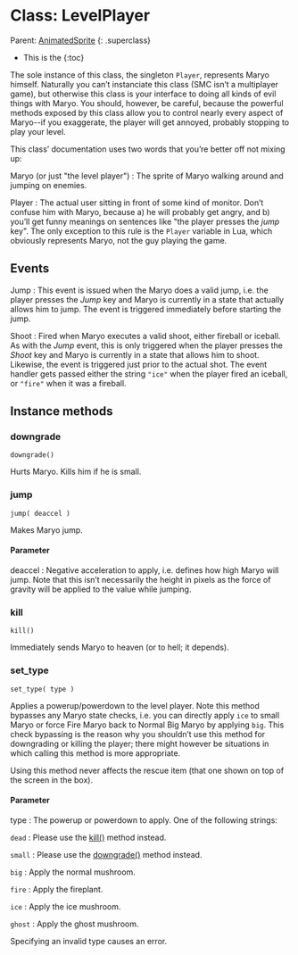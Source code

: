 Class: LevelPlayer
==================
Parent: [AnimatedSprite](animated_sprite.html)
{: .superclass}

* This is the
{:toc}

The sole instance of this class, the singleton `Player`, represents
Maryo himself. Naturally you can’t instanciate this class (SMC isn’t a
multiplayer game), but otherwise this class is your interface to doing
all kinds of evil things with Maryo. You should, however, be careful,
because the powerful methods exposed by this class allow you to
control nearly every aspect of Maryo--if you exaggerate, the player
will get annoyed, probably stopping to play your level.

This class’ documentation uses two words that you’re better off not
mixing up:

Maryo (or just "the level player")
: The sprite of Maryo walking around and jumping on enemies.

Player
: The actual user sitting in front of some kind of monitor. Don’t
  confuse him with Maryo, because a) he will probably get angry, and b)
  you’ll get funny meanings on sentences like "the player presses the
  _jump_ key". The only exception to this rule is the `Player`
  variable in Lua, which obviously represents Maryo, not the guy
  playing the game.

Events
------

Jump
: This event is issued when the Maryo does a valid jump, i.e. the
  player presses the _Jump_ key and Maryo is currently in a state that
  actually allows him to jump. The event is triggered immediately
  before starting the jump.

Shoot
: Fired when Maryo executes a valid shoot, either fireball or
  iceball. As with the _Jump_ event, this is only triggered when the
  player presses the _Shoot_ key and Maryo is currently in a state
  that allows him to shoot. Likewise, the event is triggered just
  prior to the actual shot. The event handler gets passed either the
  string `"ice"` when the player fired an iceball, or `"fire"` when it
  was a fireball.

Instance methods
----------------

### downgrade ##################################################################
    downgrade()

Hurts Maryo. Kills him if he is small.

### jump #######################################################################
    jump( deaccel )

Makes Maryo jump.

#### Parameter
deaccel
: Negative acceleration to apply, i.e. defines how high Maryo will
  jump. Note that this isn’t necessarily the height in pixels as the
  force of gravity will be applied to the value while jumping.

### kill #######################################################################
    kill()

Immediately sends Maryo to heaven (or to hell; it depends).

### set_type ###################################################################
    set_type( type )

Applies a powerup/powerdown to the level player. Note this method
bypasses any Maryo state checks, i.e. you can directly apply `ice` to
small Maryo or force Fire Maryo back to Normal Big Maryo by applying
`big`. This check bypassing is the reason why you shouldn’t use this
method for downgrading or killing the player; there might however be
situations in which calling this method is more appropriate.

Using this method never affects the rescue item (that one shown on top
of the screen in the box).

#### Parameter
type
: The powerup or powerdown to apply. One of the following strings:

  `dead`
   : Please use the [kill()](#kill) method instead.

  `small`
   : Please use the [downgrade()](#downgrade) method instead.

  `big`
  : Apply the normal mushroom.

  `fire`
  : Apply the fireplant.

  `ice`
  : Apply the ice mushroom.

  `ghost`
  : Apply the ghost mushroom.

  Specifying an invalid type causes an error.
